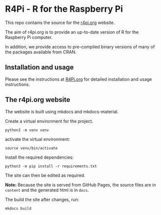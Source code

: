 # R4Pi - R for the Raspberry Pi

This repo contains the source for the [r4pi.org](https://r4pi.org) website.


The aim of r4pi.org is to provide an up-to-date version of R for the Raspberry Pi computer.

In addition, we provide access to pre-compiled binary versions of many of the packages available from CRAN.

## Installation and usage

Please see the instructions at [R4Pi.org](https://r4pi.org) for detailed installation and usage instructions.

## The r4pi.org website

The website is built using mkdocs and mkdocs-material.

Create a virtual environment for the project.

```
python3 -m venv venv
```

activate the virtual environment:

```
source venv/bin/activate
```

Install the required dependencies:

```
python3 -m pip install -r requirements.txt
```

The site can then be edited as required.

**Note:** Because the site is served from GitHub Pages, the source files are in
`content` and the generated html is in `docs`.

The build the site after changes, run:

```
mkdocs build
```
